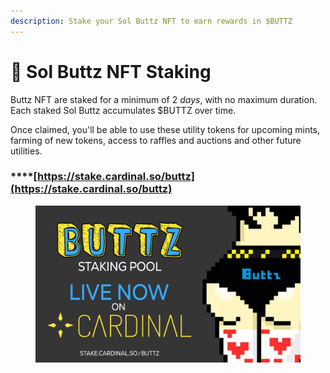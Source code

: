 ```yaml
---
description: Stake your Sol Buttz NFT to earn rewards in $BUTTZ
---
```


# 🍑 Sol Buttz NFT Staking

Buttz NFT are staked for a minimum of 2 _days_, with no maximum duration. Each staked Sol Buttz accumulates $BUTTZ over time.

Once claimed, you'll be able to use these utility tokens for upcoming mints, farming of new tokens, access to raffles and auctions and other future utilities.

### ****[https://stake.cardinal.so/buttz](https://stake.cardinal.so/buttz)

<figure><img src="../.gitbook/assets/Fq8mrcvWYAITjzN.jpeg" alt=""><figcaption></figcaption></figure>
